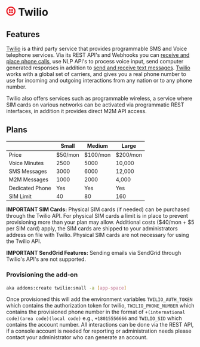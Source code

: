 # ![Twilio Logo](../assets/twilio-small.png "Twilio") Twilio

<!-- toc -->

## Features

[Twilio](https://www.twilio.com) is a third party service that provides programmable SMS and Voice telephone services. Via its REST API's and Webhooks you can [receive and place phone calls](https://www.twilio.com/voice), use NLP API's to process voice input, send computer generated responses in addition to [send and receive text messages](https://www.twilio.com/sms). [Twilio](https://www.twilio.com) works with a global set of carriers, and gives you a real phone number to use for incoming and outgoing interactions from any nation or to any phone number. 

Twilio also offers services such as programmable wireless, a service where SIM cards on various networks can be activated via programmatic REST interfaces, in addition it provides direct M2M API access.

## Plans

|                  | Small       | Medium     | Large        |
|------------------|-------------|------------|--------------|
| Price            | $50/mon     | $100/mon   | $200/mon     |
| Voice Minutes    | 2500        | 5000       | 10,000       |
| SMS Messages     | 3000        | 6000       | 12,000       |
| M2M Messages     | 1000        | 2000       | 4,000        |
| Dedicated Phone  | Yes         | Yes        | Yes          |
| SIM Limit        | 40          | 80         | 160          |

**IMPORTANT SIM Cards:** Physical SIM cards (if needed) can be purchased through the Twilio API. For physical SIM cards a limit is in place to prevent provisioning more than your plan may allow. Additional costs ($40/mon + $5 per SIM card) apply, the SIM cards are shipped to your administrators address on file with Twilio. Physical SIM cards are not necessary for using the Twilio API.

**IMPORTANT SendGrid Features:** Sending emails via SendGrid through Twilio's API's are not supported. 

### Provisioning the add-on

```bash
aka addons:create twilio:small -a [app-space]
```

Once provisioned this will add the environment variables `TWILIO_AUTH_TOKEN` which contains the authorization token for twilio, `TWILIO_PHONE_NUMBER` which contains the provisioned phone number in the format of `+(international code)(area code)(local code)` e.g., `+18015556666` and `TWILIO_SID` which contains the account number.  All interactions can be done via the REST API, if a console account is needed for reporting or administration needs please contact your administrator who can generate an account.